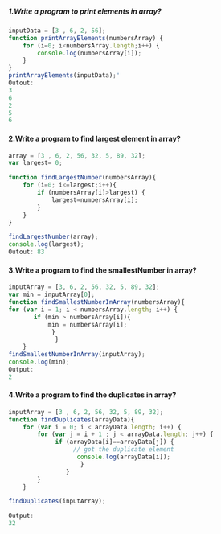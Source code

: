 ##### 1.Write a program to print elements in array?

```javascript
inputData = [3 , 6, 2, 56];
function printArrayElements(numbersArray) {
	for (i=0; i<numbersArray.length;i++) {
		console.log(numbersArray[i]);
	}
}
printArrayElements(inputData);'
Outout:
3  
6  
2  
5  
6
```
#### 2.Write a program to find largest element in array?
		
```javascript
array = [3 , 6, 2, 56, 32, 5, 89, 32];
var largest= 0;

function findLargestNumber(numbersArray){
	for (i=0; i<=largest;i++){
		if (numbersArray[i]>largest) {
			largest=numbersArray[i];
		}
	}
}

findLargestNumber(array);
console.log(largest);
Outout: 83
```
#### 3.Write a program to find the smallestNumber in array?

```javascript
inputArray = [3, 6, 2, 56, 32, 5, 89, 32];
var min = inputArray[0];
function findSmallestNumberInArray(numbersArray){
for (var i = 1; i < numbersArray.length; i++) {
       if (min > numbersArray[i]){
           min = numbersArray[i];
        	}
    	     }
	}
findSmallestNumberInArray(inputArray);
console.log(min);
Output:
2  
```

#### 4.Write a program to find the duplicates in array?
	
```javascript
inputArray = [3 , 6, 2, 56, 32, 5, 89, 32];
function findDuplicates(arrayData){
    for (var i = 0; i < arrayData.length; i++) {
        for (var j = i + 1 ; j < arrayData.length; j++) {
             if (arrayData[i]==arrayData[j]) {
                  // got the duplicate element
                   console.log(arrayData[i]);
           			}
       			}
  	 	}
 	}

findDuplicates(inputArray);

Output:
32  
```
